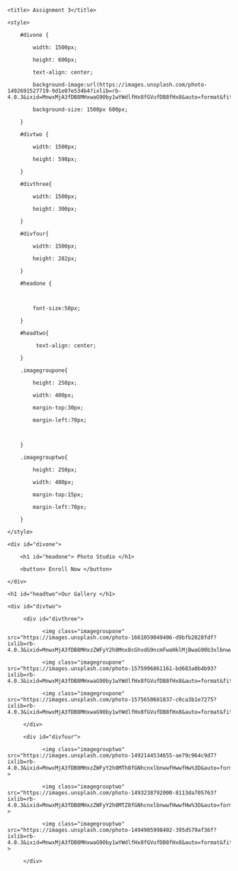 <html>

<head>

    <title> Assignment 3</title>

    <style>

        #divone {

            width: 1500px;

            height: 600px;

            text-align: center;

            background-image:url(https://images.unsplash.com/photo-1492691527719-9d1e07e534b4?ixlib=rb-4.0.3&ixid=MnwxMjA3fDB8MHxwaG90by1wYWdlfHx8fGVufDB8fHx8&auto=format&fit=crop&w=2071&q=80);

            background-size: 1500px 600px;

        }

        #divtwo {

            width: 1500px;

            height: 598px;

        }

        #divthree{

            width: 1500px;

            height: 300px;

        }

        #divfour{

            width: 1500px;

            height: 282px;

        }

        #headone {

    

            font-size:50px;

        }

        #headtwo{

             text-align: center;

        }

        .imagegroupone{

            height: 250px;

            width: 400px;

            margin-top:30px;

            margin-left:70px;

           

        }

        .imagegrouptwo{

            height: 250px;

            width: 400px;

            margin-top:15px;

            margin-left:70px;

        }

    </style>

</head>

<body>

    <div id="divone">

        <h1 id="headone"> Photo Studio </h1>

        <button> Enroll Now </button>

    </div>

    <h1 id="headtwo">Our Gallery </h1>

    <div id="divtwo"> 

         <div id="divthree">

               <img class="imagegroupone" src="https://images.unsplash.com/photo-1661059049406-d9bfb2828fdf?ixlib=rb-4.0.3&ixid=MnwxMjA3fDB8MHxzZWFyY2h8Mnx8cGhvdG9ncmFwaHklMjBwaG90b3xlbnwwfHwwfHw%3D&auto=format&fit=crop&w=500&q=60">

               <img class="imagegroupone" src="https://images.unsplash.com/photo-1575996861161-bd683a0b4b93?ixlib=rb-4.0.3&ixid=MnwxMjA3fDB8MHxwaG90by1wYWdlfHx8fGVufDB8fHx8&auto=format&fit=crop&w=1171&q=80">

               <img class="imagegroupone" src="https://images.unsplash.com/photo-1575650681837-c0ca3b1e7275?ixlib=rb-4.0.3&ixid=MnwxMjA3fDB8MHxwaG90by1wYWdlfHx8fGVufDB8fHx8&auto=format&fit=crop&w=1331&q=80">

         </div>

         <div id="divfour">

               <img class="imagegrouptwo" src="https://images.unsplash.com/photo-1492144534655-ae79c964c9d7?ixlib=rb-4.0.3&ixid=MnwxMjA3fDB8MHxzZWFyY2h8MTh8fGNhcnxlbnwwfHwwfHw%3D&auto=format&fit=crop&w=500&q=60" >

               <img class="imagegrouptwo" src="https://images.unsplash.com/photo-1493238792000-8113da705763?ixlib=rb-4.0.3&ixid=MnwxMjA3fDB8MHxzZWFyY2h8MTZ8fGNhcnxlbnwwfHwwfHw%3D&auto=format&fit=crop&w=500&q=60" >

               <img class="imagegrouptwo" src="https://images.unsplash.com/photo-1494905998402-395d579af36f?ixlib=rb-4.0.3&ixid=MnwxMjA3fDB8MHxwaG90by1wYWdlfHx8fGVufDB8fHx8&auto=format&fit=crop&w=1170&q=80" >

         </div>

</div>

</body>

</html>

